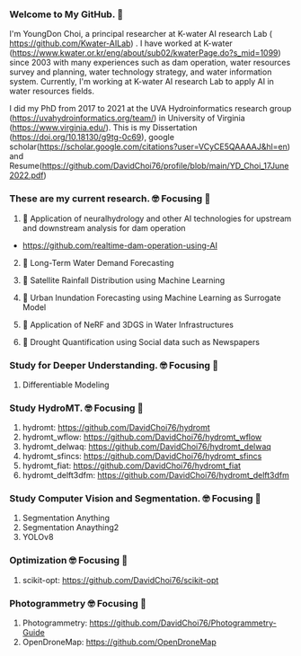### Welcome to My GitHub. 👋

I'm YoungDon Choi, a principal researcher at K-water AI research Lab (
https://github.com/Kwater-AILab)
. I have worked at K-water (https://www.kwater.or.kr/eng/about/sub02/kwaterPage.do?s_mid=1099) since 2003 with many experiences such as dam operation, water resources survey and planning, water technology strategy, and water information system.
Currently, I'm working at  K-water AI research Lab to apply AI in water resources fields.

I did my PhD from 2017 to 2021 at the UVA Hydroinformatics research group (https://uvahydroinformatics.org/team/) in University of Virginia (https://www.virginia.edu/). This is my Dissertation (https://doi.org/10.18130/g9tg-0c69), google scholar(https://scholar.google.com/citations?user=VCyCE5QAAAAJ&hl=en) and Resume(https://github.com/DavidChoi76/profile/blob/main/YD_Choi_17June2022.pdf)

### These are my current research. :nerd_face: Focusing :thinking:

1. 🔭 Application of neuralhydrology and other AI technologies for upstream and downstream analysis for dam operation
 - https://github.com/realtime-dam-operation-using-AI
  
2. 🌱 Long-Term Water Demand Forecasting 
  
3. 👯 Satellite Rainfall Distribution using Machine Learning
  
4. 🔭 Urban Inundation Forecasting using Machine Learning as Surrogate Model

5. 🌱 Application of NeRF and 3DGS in Water Infrastructures

6. 👯 Drought Quantification using Social data such as Newspapers


### Study for Deeper Understanding. :nerd_face: Focusing :thinking:

1. Differentiable Modeling


### Study HydroMT. :nerd_face: Focusing :thinking:
1. hydromt: https://github.com/DavidChoi76/hydromt
2. hydromt_wflow: https://github.com/DavidChoi76/hydromt_wflow
3. hydromt_delwaq: https://github.com/DavidChoi76/hydromt_delwaq
4. hydromt_sfincs: https://github.com/DavidChoi76/hydromt_sfincs
5. hydromt_fiat: https://github.com/DavidChoi76/hydromt_fiat
6. hydromt_delft3dfm: https://github.com/DavidChoi76/hydromt_delft3dfm

### Study Computer Vision and Segmentation. :nerd_face: Focusing :thinking:
1. Segmentation Anything
2. Segmentation Anaything2
3. YOLOv8



### Optimization :nerd_face: Focusing :thinking:
1. scikit-opt: https://github.com/DavidChoi76/scikit-opt


### Photogrammetry :nerd_face: Focusing :thinking:
1. Photogrammetry: https://github.com/DavidChoi76/Photogrammetry-Guide
2. OpenDroneMap: https://github.com/OpenDroneMap
